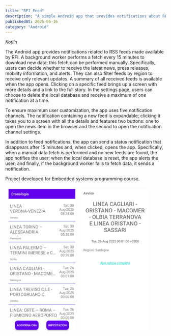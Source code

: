 ```yaml
---
title: "RFI Feed"
description: "A simple Android app that provides notifications about RFI's news, notices, press releases and infomobility."
publishedAt: 2025-06-16
category: "Android"
---
```


*Kotlin*

The Android app provides notifications related to RSS feeds made available by RFI. A background worker performs a fetch every 15 minutes to download new data; this fetch can be performed manually. Specifically, users can decide whether to receive the latest news, press releases, mobility information, and alerts. They can also filter feeds by region to receive only relevant updates. A summary of all received feeds is available when the app opens. Clicking on a specific feed brings up a screen with more details and a link to the full story. In the settings page, users can choose to delete the local database and receive a maximum of one notification at a time.

To ensure maximum user customization, the app uses five notification channels. The notification containing a new feed is expandable; clicking it takes you to a screen with all the details and features two buttons: one to open the news item in the browser and the second to open the notification channel settings.

In addition to feed notifications, the app can send a status notification that disappears after 15 minutes and, when clicked, opens the app. Specifically, when a manual data fetch is performed and no new feeds are found, the app notifies the user; when the local database is reset, the app alerts the user; and finally, if the background worker fails to fetch data, it sends a notification.

Project developed for Embedded systems programming course.

<div style="display: flex; overflow-x: scroll;">
<img src="../../../public/images/projects/rfi1.jpg" width="210" alt="example" />
<img src="../../../public/images/projects/rfi2.jpg" width="210" alt="example"/>
</div>
<style>
    img{margin:10px;}
</style>